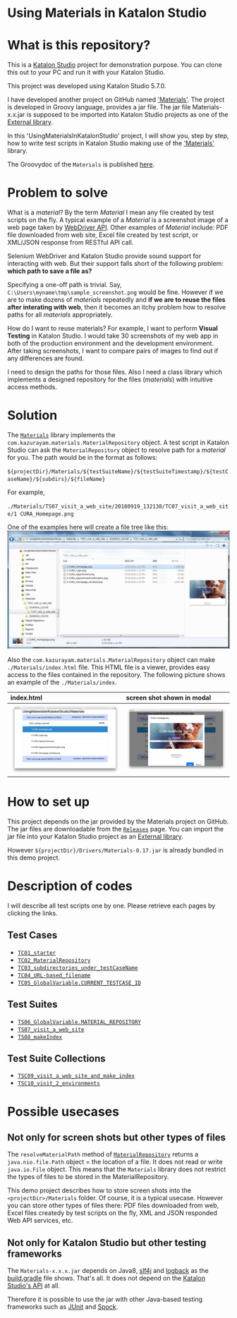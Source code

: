 Using Materials in Katalon Studio
=====================================

# What is this repository?

This is a [Katalon Studio](https://www.katalon.com/) project for demonstration purpose. You can clone this out to your PC and run it with your Katalon Studio.

This project was developed using Katalon Studio 5.7.0.

I have developed another project on GitHub named ['Materials'](https://github.com/kazurayam/Materials). The project is developed in Groovy language, provides a jar file. The jar file Materials-x.x.jar is supposed to be imported into Katalon Studio projects as one of the [External library](https://docs.katalon.com/display/KD/External+Libraries).

In this 'UsingMaterialsInKatalonStudio' project, I will show you, step by step, how to write test scripts in Katalon Studio making use of the  ['Materials'](https://github.com/kazurayam/Materials) library.

The Groovydoc of the `Materials` is published [here](https://kazurayam.github.io/Materials/).

# Problem to solve

What is a *material*? By the term *Material* I mean any file created by test scripts on the fly. A typical example of a *Material* is a screenshot image of a web page taken by [WebDriver API](https://seleniumhq.github.io/selenium/docs/api/java/org/openqa/selenium/TakesScreenshot.html). Other examples of *Material* include: PDF file downloaded from web site, Excel file created by test script, or XML/JSON response from RESTful API call.

Selenium WebDriver and Katalon Studio provide sound support for interacting with web. But their support falls short of the following  problem: **which path to save a file as?**

Specifying a one-off path is trivial. Say, `C:\Users\myname\tmp\sample_screenshot.png` would be fine. However if we are to make dozens of *materials* repeatedly and **if we are to reuse the files after interating with web**, then it becomes an itchy problem how to resolve paths for all *materials* appropriately.

How do I want to reuse materials? For example, I want to perform **Visual Testing** in Katalon Studio. I would take 30 screenshots of my web app in both of the production environment and the development environment. After taking screenshots, I want to compare  pairs of images to find out if any differences are found.

I need to design the paths for those files. Also I need a class library which implements a designed repository for the files (*materials*) with intuitive access methods.

# Solution

The [`Materials`](https://github.com/kazurayam/Materials) library implements the  `com.kazurayam.materials.MaterialRepository` object. A test script in Katalon Studio can ask the  `MaterialRepository` object to resolve path for a *material* for you. The path would be in the format as follows:

`${projectDir}/Materials/${testSuiteName}/${testSuiteTimestamp}/${testCaseName}/${subdirs}/${fileName}`

For example,

`./Materials/TS07_visit_a_web_site/20180919_132138/TC07_visit_a_web_site/1 CURA_Homepage.png`

One of the examples here will create a file tree like this:
![TSC10_marked](docs/images/TS07_tree.png)

Also the `com.kazurayam.materials.MaterialRepository` object can make `./Materials/index.html` file. This HTML file is a viewer, provides easy access to the files contained in the repository. The following picture shows an example of the `./Materials/index`.

| index.html | screen shot shown in modal |
|:-----------|:---------------------------|
| ![index](docs/images/index.png) | ![index_modal](docs/images/index_modal.png) |

# How to set up

This project depends on the jar provided by the Materials project on GitHub. The jar files are downloadable from the [`Releases`](https://github.com/kazurayam/Materials/releases) page. You can import the jar file into your Katalon Studio project as an [External library](https://docs.katalon.com/display/KD/External+Libraries).

However `${projectDir}/Drivers/Materials-0.17.jar` is already bundled in this demo project.

# Description of codes

I will describe all test scripts one by one. Please retrieve each pages by clicking the links.

## Test Cases

- [`TC01_starter`](./TC01_starter.md)
- [`TC02_MaterialRepository`](./TC02_MaterialRepository.md)
- [`TC03_subdirectories_under_testCaseName`](./TC03_subdirectories_under_testCaseName.md)
- [`TC04_URL-based_filename`](./TC04_URL-based_filename.md)
- [`TC05_GlobalVariable.CURRENT_TESTCASE_ID`](./TC05_GlobalVariable.CURRENT_TESTCASE_ID.md)

## Test Suites

- [`TS06_GlobalVariable.MATERIAL_REPOSITORY`](./TS06_GlobalVariable.MATERIAL_REPOSITORY.md)
- [`TS07_visit_a_web_site`](./TS07_visit_a_web_site.md)
- [`TS08_makeIndex`](./TS08_makeIndex.md)

## Test Suite Collections

- [`TSC09_visit_a_web_site_and_make_index`](./TSC09_visit_a_web_site_and_make_index.md)
- [`TSC10_visit_2_environments`](./TSC10_visit_2_environments.md)


# Possible usecases

## Not only for screen shots but other types of files

The `resolveMaterialPath` method of [`MaterialRepository`]( https://kazurayam.github.io/Materials/com/kazurayam/materials/MaterialRepository.html) returns a `java.nio.file.Path` object = the location of a file. It does not read or write `java.io.File` object. This means that the `Materials` library does not restrict the types of files to be stored in the MaterialRepository.

This demo project describes how to store screen shots into the `<projectDir>/Materials` folder. Of course, it is a typical usecase. However you can store other types of files there: PDF files downloaded from web, Excel files createdy by test scripts on the fly, XML and JSON responded Web API services, etc.



## Not only for Katalon Studio but other testing frameworks

The `Materials-x.x.x.jar` depends on Java8, [slf4j](https://www.slf4j.org/) and [logback](https://logback.qos.ch/) as the  [build.gradle](https://github.com/kazurayam/Materials/blob/master/build.gradle) file shows. That's all. It does not depend on the [Katalon Studio's API](https://api-docs.katalon.com/) at all.

Therefore it is possible to use the jar with other Java-based testing frameworks such as [JUnit](https://junit.org/junit5/) and [Spock](http://spockframework.org/).
